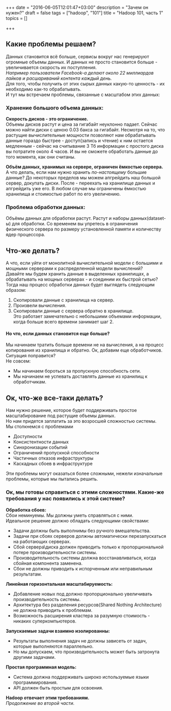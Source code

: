 +++
date = "2016-06-05T12:01:47+03:00"
description = "Зачем он нужен?"
draft = false
tags = ["hadoop", "101"]
title = "Hadoop 101, часть 1"
topics = []

+++

## Какие проблемы решаем?
Данных становится всё больше, сервисы вокруг нас генерируют огромные объемы данных. И данных не просто становится больше - увеличивается скорость их поступления.  
_Например пользователи Facebook-а делают около 22 миллиардов лайков и расшариваний контента каждый день._  
Для того, чтобы получить от этих сырых данных какую-то ценность - их необходимо как-то обрабатывать.  
И тут мы встречаем проблемы, связанные с масштабом этих данных:
### Хранение большого объема данных:
**Скорость дисков - это ограничение.**  
Объемы дисков растут и цена за гигабайт неуклонно падает. Сейчас можно найти диски с ценою 0.03 бакса за гигабайт. Несмотря на то, что растущие вычислительные мощности позволяют нам обрабатывать данные гораздо быстрее - доступ(запись и чтение) к ним остается медленным - cейчас на считывание 3 Тб информации с простого диска вы потратите около 4 часов. И вы не cможете обработать данные до того момента, как они считаны.  

**Объём данных, хранимых на сервере, ограничен ёмкостью сервера.**  
А что делать, если нам нужно хранить _по-настоящему_ большие данные? До некоторых пределов мы можем апгрейдить наш большой сервер, докупать диски. После - переехать на хранилище данных и апгрейдить уже его. В любом случае мы ограничены ёмкостью хранилища и стоимостью работ по его увеличению.
### Проблема обработки данных:
Объёмы данных для обработки растут. Растут и наборы данных(dataset-ы) для обработки. Со временем вы упретесь в ограничения физического сервера по размеру установленной памяти и количеству ядер процессора.
## Что-же делать?
А что, если уйти от монолитной вычислительной модели с большими и мощными серверами к распределенной модели вычислений?  
Давайте мы будем хранить данные в выделенных хранилищах, а обрабатывать на мощных серверах - и соединим их быстрой сетью?  
Тогда наш процесс обработки данных будет выглядеть следующим образом:  
1. Скопировали данные с хранилища на сервер.  
2. Произвели вычисления.  
3. Скопировали данные с сервера обратно в хранилище.  
Это работает замечательно с небольшими объемами информации, когда больше всего времени занимает шаг 2.  
#### Но что, если данных становится еще больше?
Мы начинаем тратить больше времени не на вычисления, а на процесс копирования из хранилища и обратно.
Ок, добавим еще обработчиков. Ситуация поправится?  
Не совсем:  
- Мы начинаем бороться за пропускную способность сети.  
- Мы начинаем не успевать доставлять данные из хранилищ к обработчикам.  
## Ок, что-же все-таки делать?
Нам нужно решение, которое будет поддерживать простое масштабирование под растущие объемы данных.  
Но нам придется заплатить за это возросшей сложностью системы.  
Мы столкнемся с проблемами
  
* Доступности  
* Консистентности данных  
* Синхронизации событий  
* Ограничений пропускной способности  
* Частичных отказов инфраструктуры  
* Каскадных сбоев в инфраструктуре  

Эти проблемы могут оказаться более сложными, нежели изначальные проблемы, которые мы пытались решить.
### Ок, мы готовы справиться с этими сложностями. Какие-же требования у нас появились к этой системе?
**Обработка сбоев:**  
Сбои неминуемы. Мы должны уметь справляться с ними.  
Идеальное решение должно обладать следующими свойствами:  
* Задачи должны быть выполнимы без ручного вмешательства.  
* Задачи при сбоях серверов должны автоматически перезапускаться на работающих серверах.  
* Сбой сервера\диска должен приводить только к пропорциональной потере производительности системы.  
* Производительность системы должна восстанавливаться, когда сбойная компонента заменена.  
* Сбои не должны приводить к испорченным или неправильным результатам.

**Линейная горизонтальная масштабируемость:**  
* Добавление новых под должно пропорционально увеличивать производительность системы.  
* Архитектура без разделения ресурсов(Shared Nothing Architecture) не должна приводить к проблемам.  
* Возможность расширения кластера за разумную стоимость - никаких суперкомпьютеров.

**Запускаемые задачи взаимно изолированны:**  
* Результаты выполнения задач не должны зависеть от задач, которые выполняются параллельно.  
* Но мы допускаем, что производительность может быть затронута другими задачами.

**Простая программная модель:**  
* Система должна поддерживать широко используемые языки программирования.  
* API должен быть простым для освоения.

**Hadoop отвечает этим требованиям.**  
*Продолжение во второй части.*

